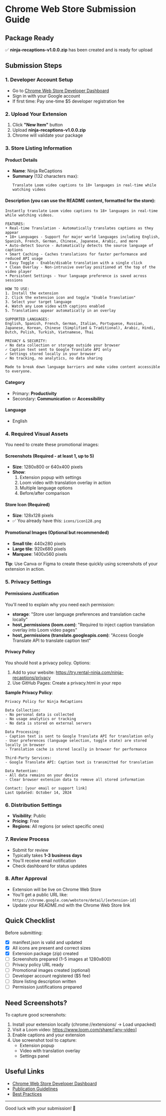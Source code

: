 # Chrome Web Store Submission Guide

## Package Ready
✅ **ninja-recaptions-v1.0.0.zip** has been created and is ready for upload

## Submission Steps

### 1. Developer Account Setup
- Go to [Chrome Web Store Developer Dashboard](https://chrome.google.com/webstore/devconsole)
- Sign in with your Google account
- If first time: Pay one-time $5 developer registration fee

### 2. Upload Your Extension
1. Click **"New Item"** button
2. Upload **ninja-recaptions-v1.0.0.zip**
3. Chrome will validate your package

### 3. Store Listing Information

#### **Product Details**
- **Name**: Ninja ReCaptions
- **Summary** (132 characters max):
  ```
  Translate Loom video captions to 18+ languages in real-time while watching videos
  ```

#### **Description** (you can use the README content, formatted for the store):
```
Instantly translate Loom video captions to 18+ languages in real-time while watching videos.

FEATURES:
• Real-time Translation - Automatically translates captions as they appear
• 18+ Languages - Support for major world languages including English, Spanish, French, German, Chinese, Japanese, Arabic, and more
• Auto-detect Source - Automatically detects the source language of captions
• Smart Caching - Caches translations for faster performance and reduced API usage
• Easy Toggle - Enable/disable translation with a single click
• Clean Overlay - Non-intrusive overlay positioned at the top of the video player
• Persistent Settings - Your language preference is saved across sessions

HOW TO USE:
1. Install the extension
2. Click the extension icon and toggle "Enable Translation"
3. Select your target language
4. Watch any Loom video with captions enabled
5. Translations appear automatically in an overlay

SUPPORTED LANGUAGES:
English, Spanish, French, German, Italian, Portuguese, Russian, Japanese, Korean, Chinese (Simplified & Traditional), Arabic, Hindi, Dutch, Polish, Turkish, Vietnamese, Thai

PRIVACY & SECURITY:
✓ No data collection or storage outside your browser
✓ Caption text sent to Google Translate API only
✓ Settings stored locally in your browser
✓ No tracking, no analytics, no data sharing

Made to break down language barriers and make video content accessible to everyone.
```

#### **Category**
- Primary: **Productivity**
- Secondary: **Communication** or **Accessibility**

#### **Language**
- English

### 4. Required Visual Assets

You need to create these promotional images:

#### **Screenshots** (Required - at least 1, up to 5)
- **Size**: 1280x800 or 640x400 pixels
- **Show**:
  1. Extension popup with settings
  2. Loom video with translation overlay in action
  3. Multiple language options
  4. Before/after comparison

#### **Store Icon** (Required)
- **Size**: 128x128 pixels
- ✅ You already have this: `icons/icon128.png`

#### **Promotional Images** (Optional but recommended)
- **Small tile**: 440x280 pixels
- **Large tile**: 920x680 pixels
- **Marquee**: 1400x560 pixels

**Tip**: Use Canva or Figma to create these quickly using screenshots of your extension in action.

### 5. Privacy Settings

#### **Permissions Justification**
You'll need to explain why you need each permission:

- **storage**: "Store user language preferences and translation cache locally"
- **host_permissions (loom.com)**: "Required to inject caption translation overlay into Loom video pages"
- **host_permissions (translate.googleapis.com)**: "Access Google Translate API to translate caption text"

#### **Privacy Policy**
You should host a privacy policy. Options:
1. Add to your website: https://try.rental-ninja.com/ninja-recaptions/privacy
2. Use GitHub Pages: Create a privacy.html in your repo

**Sample Privacy Policy**:
```
Privacy Policy for Ninja ReCaptions

Data Collection:
- No personal data is collected
- No usage analytics or tracking
- No data is stored on external servers

Data Processing:
- Caption text is sent to Google Translate API for translation only
- User preferences (language selection, toggle state) are stored locally in browser
- Translation cache is stored locally in browser for performance

Third-Party Services:
- Google Translate API: Caption text is transmitted for translation

Data Retention:
- All data remains on your device
- Clear browser extension data to remove all stored information

Contact: [your email or support link]
Last Updated: October 14, 2024
```

### 6. Distribution Settings
- **Visibility**: Public
- **Pricing**: Free
- **Regions**: All regions (or select specific ones)

### 7. Review Process
- Submit for review
- Typically takes **1-3 business days**
- You'll receive email notification
- Check dashboard for status updates

### 8. After Approval
- Extension will be live on Chrome Web Store
- You'll get a public URL like: `https://chrome.google.com/webstore/detail/[extension-id]`
- Update your README.md with the Chrome Web Store link

## Quick Checklist

Before submitting:
- [x] manifest.json is valid and updated
- [x] All icons are present and correct sizes
- [x] Extension package (zip) created
- [ ] Screenshots prepared (1-5 images at 1280x800)
- [ ] Privacy policy URL ready
- [ ] Promotional images created (optional)
- [ ] Developer account registered ($5 fee)
- [ ] Store listing description written
- [ ] Permission justifications prepared

## Need Screenshots?

To capture good screenshots:
1. Install your extension locally (chrome://extensions/ → Load unpacked)
2. Visit a Loom video: https://www.loom.com/share/[any-video]
3. Enable captions and your extension
4. Use screenshot tool to capture:
   - Extension popup
   - Video with translation overlay
   - Settings panel

## Useful Links
- [Chrome Web Store Developer Dashboard](https://chrome.google.com/webstore/devconsole)
- [Publication Guidelines](https://developer.chrome.com/docs/webstore/program-policies/)
- [Best Practices](https://developer.chrome.com/docs/webstore/best_practices/)

---

Good luck with your submission! 🚀
